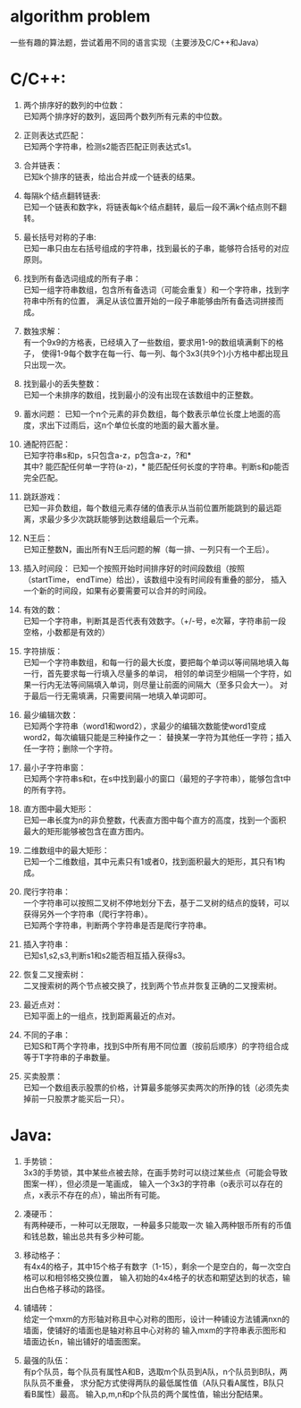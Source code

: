 # algorithm problem
一些有趣的算法题，尝试着用不同的语言实现（主要涉及C/C++和Java）

# C/C++:
1. 两个排序好的数列的中位数：  
已知两个排序好的数列，返回两个数列所有元素的中位数。

2. 正则表达式匹配：  
已知两个字符串，检测s2能否匹配正则表达式s1。

3. 合并链表：  
已知k个排序的链表，给出合并成一个链表的结果。  

4. 每隔k个结点翻转链表:  
已知一个链表和数字k，将链表每k个结点翻转，最后一段不满k个结点则不翻转。

5. 最长括号对称的子串:  
已知一串只由左右括号组成的字符串，找到最长的子串，能够符合括号的对应原则。

6. 找到所有备选词组成的所有子串：  
已知一组字符串数组，包含所有备选词（可能会重复）和一个字符串，找到字符串中所有的位置，
满足从该位置开始的一段子串能够由所有备选词拼接而成。

7. 数独求解：  
有一个9x9的方格表，已经填入了一些数组，要求用1-9的数组填满剩下的格子，
使得1-9每个数字在每一行、每一列、每个3x3(共9个)小方格中都出现且只出现一次。

8. 找到最小的丢失整数：  
已知一个未排序的数组，找到最小的没有出现在该数组中的正整数。

9. 蓄水问题：
已知一个n个元素的非负数组，每个数表示单位长度上地面的高度，求出下过雨后，这n个单位长度的地面的最大蓄水量。  

10. 通配符匹配：  
已知字符串s和p，s只包含a-z，p包含a-z，?和*  
其中? 能匹配任何单一字符(a-z)，* 能匹配任何长度的字符串。判断s和p能否完全匹配。

11. 跳跃游戏：  
已知一非负数组，每个数组元素存储的值表示从当前位置所能跳到的最远距离，求最少多少次跳跃能够到达数组最后一个元素。  

12. N王后：  
已知正整数N，画出所有N王后问题的解（每一排、一列只有一个王后）。  

13. 插入时间段：
已知一个按照开始时间排序好的时间段数组（按照（startTime， endTime）给出），该数组中没有时间段有重叠的部分，
插入一个新的时间段，如果有必要需要可以合并的时间段。

14. 有效的数：  
已知一个字符串，判断其是否代表有效数字。（+/-号，e次幂，字符串前一段空格，小数都是有效的）

15. 字符排版：  
已知一个字符串数组，和每一行的最大长度，要把每个单词以等间隔地填入每一行，首先要求每一行填入尽量多的单词，
相邻的单词至少相隔一个字符，如果一行内无法等间隔填入单词，则尽量让前面的间隔大（至多只会大一）。
对于最后一行无需填满，只需要间隔一地填入单词即可。

16. 最少编辑次数：  
已知两个字符串（word1和word2），求最少的编辑次数能使word1变成word2，每次编辑只能是三种操作之一：
替换某一字符为其他任一字符；插入任一字符；删除一个字符。

17. 最小子字符串窗：  
已知两个字符串s和t，在s中找到最小的窗口（最短的子字符串），能够包含t中的所有字符。

18. 直方图中最大矩形：  
已知一串长度为n的非负整数，代表直方图中每个直方的高度，找到一个面积最大的矩形能够被包含在直方图内。  

19. 二维数组中的最大矩形：  
已知一个二维数组，其中元素只有1或者0，找到面积最大的矩形，其只有1构成。

20. 爬行字符串：    
一个字符串可以按照二叉树不停地划分下去，基于二叉树的结点的旋转，可以获得另外一个字符串（爬行字符串）。  
已知两个字符串，判断两个字符串是否是爬行字符串。  

21. 插入字符串：  
已知s1,s2,s3,判断s1和s2能否相互插入获得s3。

22. 恢复二叉搜索树：  
二叉搜索树的两个节点被交换了，找到两个节点并恢复正确的二叉搜索树。

23. 最近点对：  
已知平面上的一组点，找到距离最近的点对。

24. 不同的子串：  
已知S和T两个字符串，找到S中所有用不同位置（按前后顺序）的字符组合成等于T字符串的子串数量。

25. 买卖股票：  
已知一个数组表示股票的价格，计算最多能够买卖两次的所挣的钱（必须先卖掉前一只股票才能买后一只）。

# Java:  
1. 手势锁：  
3x3的手势锁，其中某些点被去除，在画手势时可以绕过某些点（可能会导致图案一样），但必须是一笔画成，
输入一个3x3的字符串（o表示可以存在的点，x表示不存在的点），输出所有可能。

2. 凑硬币：  
有两种硬币，一种可以无限取，一种最多只能取一次
输入两种银币所有的币值和钱总数，输出总共有多少种可能。

3. 移动格子：  
有4x4的格子，其中15个格子有数字（1-15），剩余一个是空白的，每一次空白格可以和相邻格交换位置，
输入初始的4x4格子的状态和期望达到的状态，输出白色格子移动的路径。

4. 铺墙砖：  
给定一个mxm的方形轴对称且中心对称的图形，设计一种铺设方法铺满nxn的墙面，使铺好的墙面也是轴对称且中心对称的
输入mxm的字符串表示图形和墙面边长n，输出铺好的墙面图案。

5. 最强的队伍：  
有p个队员，每个队员有属性A和B，选取m个队员到A队，n个队员到B队，两队队员不重叠，
求分配方式使得两队的最低属性值（A队只看A属性，B队只看B属性）最高。
输入p,m,n和p个队员的两个属性值，输出分配结果。

